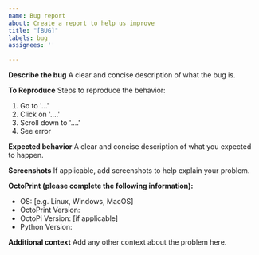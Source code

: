 ```yaml
---
name: Bug report
about: Create a report to help us improve
title: "[BUG]"
labels: bug
assignees: ''

---
```


**Describe the bug**
A clear and concise description of what the bug is.

**To Reproduce**
Steps to reproduce the behavior:
1. Go to '...'
2. Click on '....'
3. Scroll down to '....'
4. See error

**Expected behavior**
A clear and concise description of what you expected to happen.

**Screenshots**
If applicable, add screenshots to help explain your problem.

**OctoPrint (please complete the following information):**
 - OS: [e.g. Linux, Windows, MacOS]
 - OctoPrint Version: 
 - OctoPi Version: [if applicable]
 - Python Version:

**Additional context**
Add any other context about the problem here.
